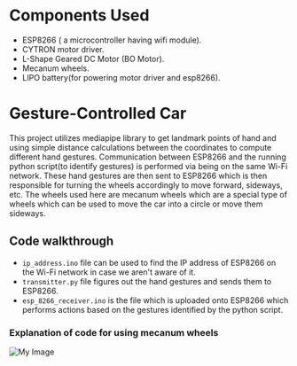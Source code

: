 # Components Used 
- ESP8266 ( a microcontroller having wifi module).
 - CYTRON motor driver.
- L-Shape Geared DC Motor (BO Motor).
- Mecanum wheels.
- LIPO battery(for powering motor driver and esp8266).




# Gesture-Controlled Car
This project utilizes mediapipe library to get landmark points of hand and using simple distance calculations between the coordinates to compute different hand gestures. Communication between ESP8266 and the running python script(to identify gestures) is performed via being on the same Wi-Fi network. These hand gestures are then sent to ESP8266 which is then responsible for turning the wheels accordingly to move forward, sideways, etc. The wheels used here are mecanum wheels which are a special type of wheels which can be used to move the car into a circle or move them sideways.

## Code walkthrough
- `ip_address.ino` file can be used to find the IP address of ESP8266 on the Wi-Fi network in case we aren't aware of it.
- `transmitter.py` file figures out the hand gestures and sends them to ESP8266.
- `esp_8266_receiver.ino` is the file which is uploaded onto ESP8266 which performs actions based on the gestures identified by the python script.
### Explanation of code for using mecanum wheels 
![My Image](https://github.com/username/repository/blob/main/images/example.png)



